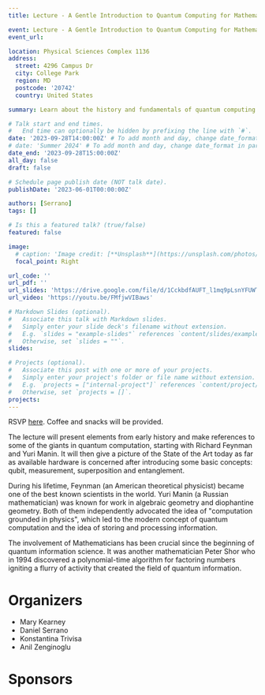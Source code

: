 ```yaml
---
title: Lecture - A Gentle Introduction to Quantum Computing for Mathematicians Part 1

event: Lecture - A Gentle Introduction to Quantum Computing for Mathematicians Part 1
event_url: 

location: Physical Sciences Complex 1136
address:
  street: 4296 Campus Dr
  city: College Park
  region: MD
  postcode: '20742'
  country: United States

summary: Learn about the history and fundamentals of quantum computing from a mathematical perspective.

# Talk start and end times.
#   End time can optionally be hidden by prefixing the line with `#`.
date: '2023-09-28T14:00:00Z' # To add month and day, change date_format in params.yaml
# date: 'Summer 2024' # To add month and day, change date_format in params.yaml
date_end: '2023-09-28T15:00:00Z'
all_day: false
draft: false

# Schedule page publish date (NOT talk date).
publishDate: '2023-06-01T00:00:00Z'

authors: [Serrano]
tags: []

# Is this a featured talk? (true/false)
featured: false

image:
  # caption: 'Image credit: [**Unsplash**](https://unsplash.com/photos/bzdhc5b3Bxs)'
  focal_point: Right

url_code: ''
url_pdf: ''
url_slides: 'https://drive.google.com/file/d/1CckbdfAUFT_l1mq9pLsnYFUWTinaGpPp/view?usp=share_link'
url_video: 'https://youtu.be/FMfjwVIBaws'

# Markdown Slides (optional).
#   Associate this talk with Markdown slides.
#   Simply enter your slide deck's filename without extension.
#   E.g. `slides = "example-slides"` references `content/slides/example-slides.md`.
#   Otherwise, set `slides = ""`.
slides:

# Projects (optional).
#   Associate this post with one or more of your projects.
#   Simply enter your project's folder or file name without extension.
#   E.g. `projects = ["internal-project"]` references `content/project/deep-learning/index.md`.
#   Otherwise, set `projects = []`.
projects:
---
```


RSVP [here](https://forms.gle/jYUa1v1NPN5VPyQs5). Coffee and snacks will be provided.

The lecture will present elements from early history and make references to some of the giants in quantum computation, starting with Richard Feynman and Yuri Manin. It will then give a picture of the State of the Art today as far as available hardware is concerned after introducing some basic concepts: qubit, measurement, superposition and entanglement.

During his lifetime, Feynman (an American theoretical physicist) became one of the best known scientists in the world. Yuri Manin (a Russian mathematician) was known for work in algebraic geometry and diophantine geometry. Both of them independently advocated the idea of "computation grounded in physics", which led to the modern concept of quantum computation and the idea of storing and processing information. 

The involvement of Mathematicians has been crucial since the beginning of quantum information science. It was another mathematician Peter Shor who in 1994 discovered a polynomial-time algorithm for factoring numbers igniting a flurry of activity that created the field of quantum information.

# Organizers

- Mary Kearney
- Daniel Serrano
- Konstantina Trivisa
- Anil Zenginoglu

# Sponsors
